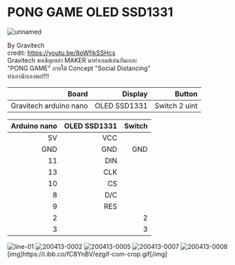 # PONG GAME OLED SSD1331 

<img src="https://i.ibb.co/RT1GgMs/unnamed.png" alt="unnamed" border="0"><br />

By Gravitech                                          <br/>
credit: https://youtu.be/8oWfikSSHcs                  <br/>
Gravitech ขอเชิญเหล่า  MAKER มาทำเกมส์เล่นกันเถอะ          <br/>
"PONG GAME" ภายใต้ Concept "Social Distancing"          <br/>
ทำเองนักเลงพอ!!!!                                      <br/>              



| Board | Display | Button
| ------:| -----------:|---:|
| Gravitech arduino nano |   OLED SSD1331 | Switch 2 uint|

| Arduino nano | OLED SSD1331 | Switch
| ------:| -----------:|-----------:|
| 5V   |   VCC | |
| GND   |   GND | GND|
| 11   |   DIN | |
| 13   |   CLK | |
| 10   |   CS | |
|  8   |   D/C | |
|  9   |   RES | |
|  2   |    | 2|
|  3   |    | 3|

<img src="https://i.ibb.co/7SHJDkV/line-01.jpg" alt="line-01" border="0">
<img src="https://i.ibb.co/hBBVtTS/200413-0002.jpg" alt="200413-0002" border="0">
<img src="https://i.ibb.co/5KJdHB2/200413-0005.jpg" alt="200413-0005" border="0">
<img src="https://i.ibb.co/1Zm2q2W/200413-0007.jpg" alt="200413-0007" border="0">
<img src="https://i.ibb.co/F8C9VMN/200413-0008.jpg" alt="200413-0008" border="0">
[img]https://i.ibb.co/fC8YnBV/ezgif-com-crop.gif[/img]
